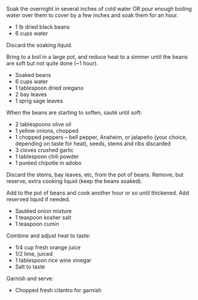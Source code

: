 Soak the overnight in several inches of cold water OR pour enough boiling water
over them to cover by a few inches and soak them for an hour.

- 1 lb dried black beans
- 6 cups water

Discard the soaking liquid.

Bring to a boil in a large pot, and reduce heat to a simmer until the beans are
soft but not quite done (~1 hour).

- Soaked beans
- 6 cups water
- 1 tablespoon dried oregano
- 2 bay leaves
- 1 sprig sage leaves

When the beans are starting to soften, sauté until soft:

- 2 tablespoons olive oil
- 1 yellow onions, chopped
- 1 chopped peppers – bell pepper, Anaheim, or jalapeño (your choice, depending
  on taste for heat), seeds, stems and ribs discarded
- 3 cloves crushed garlic
- 1 tablespoon chili powder
- 1 puréed chipotle in adobo

Discard the stems, bay leaves, etc, from the pot of beans. Remove, but reserve,
extra cooking liquid (keep the beans soaked).

Add to the pot of beans and cook another hour or so until thickened. Add
reserved liquid if needed.

- Sautéed onion mixture
- 1 teaspoon kosher salt
- 1 teaspoon cumin

Combine and adjust heat to taste:

- 1/4 cup fresh orange juice
- 1/2 lime, juiced
- 1 tablespoon rice wine vinegar
- Salt to taste

Garnish and serve:

- Chopped fresh cilantro for garnish
